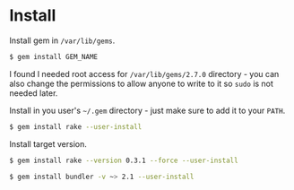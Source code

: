 # Install

Install gem in `/var/lib/gems`.

```sh
$ gem install GEM_NAME
```

I found I needed root access for `/var/lib/gems/2.7.0` directory - you can also change the permissions to allow anyone to write to it so `sudo` is not needed later.

Install in you user's `~/.gem` directory - just make sure to add it to your `PATH`.

```sh
$ gem install rake --user-install
```

Install target version.

```sh
$ gem install rake --version 0.3.1 --force --user-install

$ gem install bundler -v ~> 2.1 --user-install
```
